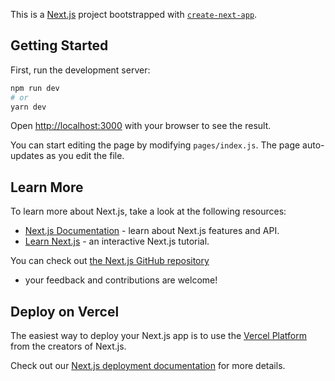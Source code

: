 This is a [Next.js](https://nextjs.org/) project bootstrapped with 
[`create-next-app`](https://github.com/vercel/next.js/tree/master/packages/create-next-app).

## Getting Started

First, run the development server:

```bash
npm run dev
# or
yarn dev
```

Open [http://localhost:3000](http://localhost:3000) with your browser to see 
the result.

You can start editing the page by modifying `pages/index.js`. The page 
auto-updates as you edit the file.

## Learn More

To learn more about Next.js, take a look at the following resources:

- [Next.js Documentation](https://nextjs.org/docs) - learn about Next.js 
features and API.
- [Learn Next.js](https://nextjs.org/learn) - an interactive Next.js tutorial.

You can check out 
[the Next.js GitHub repository](https://github.com/vercel/next.js/) 
- your feedback and contributions are welcome!

## Deploy on Vercel

The easiest way to deploy your Next.js app is to use the 
[Vercel Platform](https://vercel.com/import?utm_medium=default-template&filter=next.js&utm_source=create-next-app&utm_campaign=create-next-app-readme) from the 
creators of Next.js.

Check out our [Next.js deployment documentation](https://nextjs.org/docs/deployment) 
for more details.

